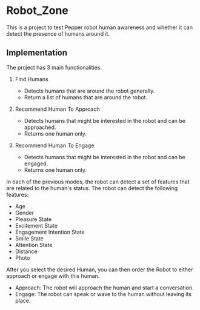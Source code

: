 # Robot_Zone

This is a project to test Pepper robot human awareness and whether it can detect the presence of humans around it.

## Implementation

The project has 3 main functionalities.
1) Find Humans 
   - Detects humans that are around the robot generally.
   - Return a list of humans that are around the robot.
   
2) Recommend Human To Approach 
   - Detects humans that might be interested in the robot and can be approached.
   - Returns one human only.
   
3) Recommend Human To Engage
   - Detects humans that might be interested in the robot and can be engaged.
   - Returns one human only.

In each of the previous modes, the robot can detect a set of features that are related to the human's status. The robot can detect the following features:
- Age 
- Gender
- Pleasure State
- Excitement State
- Engagement Intention State
- Smile State
- Attention State
- Distance
- Photo
   
After you select the desired Human, you can then order the Robot to either approach or engage with this human.
- Approach: The robot will approach the human and start a conversation.
- Engage: The robot can speak or wave to the human without leaving its place.